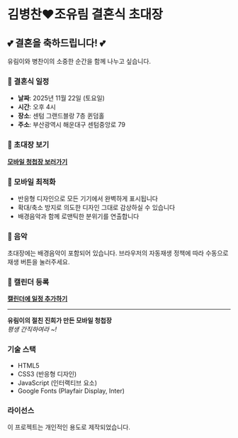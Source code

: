 # 김병찬♥조유림 결혼식 초대장

## 💕 결혼을 축하드립니다! 💕

유림이와 병찬이의 소중한 순간을 함께 나누고 싶습니다.

### 📅 결혼식 일정
- **날짜**: 2025년 11월 22일 (토요일)
- **시간**: 오후 4시
- **장소**: 센텀 그랜드블랑 7층 퀸덤홀
- **주소**: 부산광역시 해운대구 센텀중앙로 79

### 🎉 초대장 보기
**[모바일 청첩장 보러가기](https://madebyjin.cloud/invitation.html)**

### 📱 모바일 최적화
- 반응형 디자인으로 모든 기기에서 완벽하게 표시됩니다
- 확대/축소 방지로 의도한 디자인 그대로 감상하실 수 있습니다
- 배경음악과 함께 로맨틱한 분위기를 연출합니다

### 🎵 음악
초대장에는 배경음악이 포함되어 있습니다. 브라우저의 자동재생 정책에 따라 수동으로 재생 버튼을 눌러주세요.

### 📅 캘린더 등록
**[캘린더에 일정 추가하기](https://madebyjin.cloud/calendar.html)**

---

**유림이의 절친 진희가 만든 모바일 청첩장**  
*평생 간직하여라 ~!*

### 기술 스택
- HTML5
- CSS3 (반응형 디자인)
- JavaScript (인터랙티브 요소)
- Google Fonts (Playfair Display, Inter)

### 라이선스
이 프로젝트는 개인적인 용도로 제작되었습니다.
